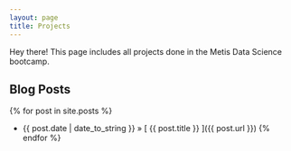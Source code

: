 ```yaml
---
layout: page
title: Projects
---
```


<p class="message"> 
 Hey there! This page includes all projects done in the Metis Data Science bootcamp.
</p>

## Blog Posts

{% for post in site.posts %}
  * {{ post.date | date_to_string }} &raquo; [ {{ post.title }} ]({{ post.url }})
{% endfor %}
